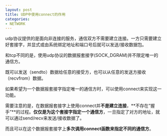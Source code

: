 ```yaml
---
layout: post
title: UDP中使用connect的作用
categories:
- NETWORK
---
```


udp协议提供的是面向非连接的服务，通信双方不需要建立连接。一方只需要建立好套接字，并显式或由系统绑定地址和端口号后就可以发送/接收数据包。

和tcp不同的是，使用udp协议的数据报套接字(SOCK_DGRAM)并不限定唯一的通信方。

既可以发送（sendto）数据给任意的接受方，也可以从任意的发送方接收（recvfrom）数据。

如果希望为一个数据报套接字指定唯一的通信方时，可以使用connect来实现这一功能。

需要注意的是，在数据报套接字上使用connect并**不是建立连接**，**不存在“握手”**的过程。**仅仅是为这个套接字指定一个通信方**，一旦指定了对方的地址，就可以通过send/recv来发送/接收数据了。

而且可以在这个数据报套接字上**多次调用connect函数来指定不同的通信方**。
